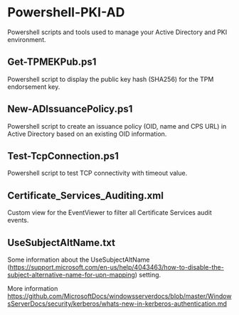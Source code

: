 # Powershell-PKI-AD
Powershell scripts and tools used to manage your Active Directory and PKI environment.

## Get-TPMEKPub.ps1
Powershell script to display the public key hash (SHA256) for the TPM endorsement key.

## New-ADIssuancePolicy.ps1
Powershell script to create an issuance policy (OID, name and CPS URL) in Active Directory based on an existing OID information.

## Test-TcpConnection.ps1
Powershell script to test TCP connectivity with timeout value.

## Certificate_Services_Auditing.xml
Custom view for the EventViewer to filter all Certificate Services audit events.

## UseSubjectAltName.txt
Some information about the UseSubjectAltName (https://support.microsoft.com/en-us/help/4043463/how-to-disable-the-subject-alternative-name-for-upn-mapping) setting.

More information
https://github.com/MicrosoftDocs/windowsserverdocs/blob/master/WindowsServerDocs/security/kerberos/whats-new-in-kerberos-authentication.md

